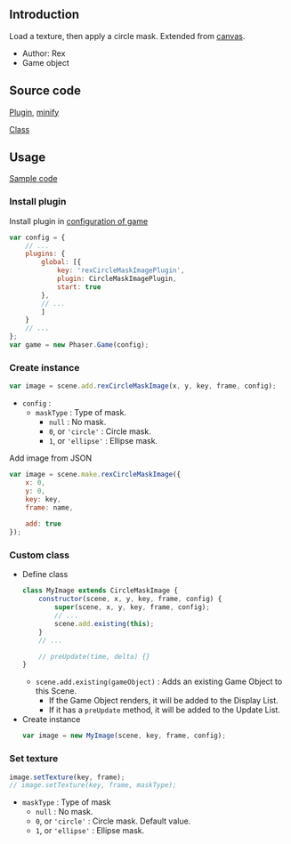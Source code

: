 ## Introduction

Load a texture, then apply a circle mask. Extended from [canvas](canvas.md).

- Author: Rex
- Game object

## Source code

[Plugin](https://github.com/rexrainbow/phaser3-rex-notes/blob/master/plugins/circlemaskimage-plugin.js), [minify](https://github.com/rexrainbow/phaser3-rex-notes/blob/master/plugins/dist/rexcirclemaskimageplugin.min.js)

[Class](https://github.com/rexrainbow/phaser3-rex-notes/blob/master/plugins/circlemaskimage.js)

## Usage

[Sample code](https://github.com/rexrainbow/phaser3-rex-notes/tree/master/examples/circlemaskimage)

### Install plugin

Install plugin in [configuration of game](game.md#configuration)

```javascript
var config = {
    // ...
    plugins: {
        global: [{
            key: 'rexCircleMaskImagePlugin',
            plugin: CircleMaskImagePlugin,
            start: true
        },
        // ...
        ]
    }
    // ...
};
var game = new Phaser.Game(config);
```

### Create instance

```javascript
var image = scene.add.rexCircleMaskImage(x, y, key, frame, config);
```

- `config` :
    - `maskType` : Type of mask.
        - `null` : No mask.
        - `0`, or `'circle'` : Circle mask.
        - `1`, or `'ellipse'` : Ellipse mask.


Add image from JSON

```javascript
var image = scene.make.rexCircleMaskImage({
    x: 0,
    y: 0,
    key: key,
    frame: name,
    
    add: true
});
```

### Custom class

- Define class
    ```javascript
    class MyImage extends CircleMaskImage {
        constructor(scene, x, y, key, frame, config) {
            super(scene, x, y, key, frame, config);
            // ...
            scene.add.existing(this);
        }
        // ...

        // preUpdate(time, delta) {}
    }
    ```
    - `scene.add.existing(gameObject)` : Adds an existing Game Object to this Scene.
        - If the Game Object renders, it will be added to the Display List.
        - If it has a `preUpdate` method, it will be added to the Update List.
- Create instance
    ```javascript
    var image = new MyImage(scene, key, frame, config);
    ```

### Set texture

```javascript
image.setTexture(key, frame);
// image.setTexture(key, frame, maskType);
```

- `maskType` : Type of mask
    - `null` : No mask.
    - `0`, or `'circle'` : Circle mask. Default value.
    - `1`, or `'ellipse'` : Ellipse mask.